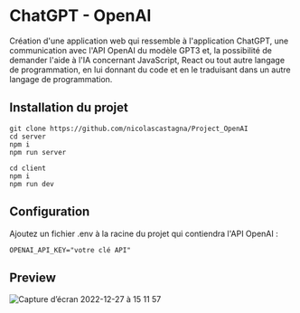 # ChatGPT - OpenAI

Création d'une application web qui ressemble à l'application ChatGPT, une communication avec l'API OpenAI du modèle GPT3 et, la possibilité de demander l'aide à l'IA concernant JavaScript, React ou tout autre langage de programmation, en lui donnant du code et en le traduisant dans un autre langage de programmation. 

## Installation du projet

```
git clone https://github.com/nicolascastagna/Project_OpenAI
cd server
npm i
npm run server

cd client
npm i
npm run dev
```

## Configuration


Ajoutez un fichier .env à la racine du projet qui contiendra l'API OpenAI :
```
OPENAI_API_KEY="votre clé API"
```

## Preview

![Capture d’écran 2022-12-27 à 15 11 57](https://user-images.githubusercontent.com/100592012/209930895-5e8c14d1-2779-4f5e-906b-b91e48d82427.png)
